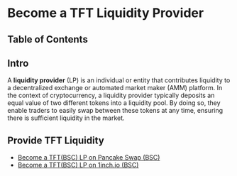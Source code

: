 <H1>Become a TFT Liquidity Provider</h1>

<h2>Table of Contents</h2>

## Intro

A **liquidity provider** (LP) is an individual or entity that contributes liquidity to a decentralized exchange or automated market maker (AMM) platform. In the context of cryptocurrency, a liquidity provider typically deposits an equal value of two different tokens into a liquidity pool. By doing so, they enable traders to easily swap between these tokens at any time, ensuring there is sufficient liquidity in the market.

## Provide TFT Liquidity

- [Become a TFT(BSC) LP on Pancake Swap (BSC)](./liquidity_pancake.md)
- [Become a TFT(BSC) LP on 1inch.io (BSC)](./liquidity_1inch.md)